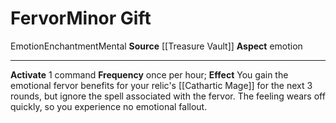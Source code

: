 ﻿---
element: null
id: '93'
item_category: Relics
name: Fervor
prerequisite: null
rarity: Common
school: Enchantment
source: '[[DATABASE/source/Treasure Vault|Treasure Vault]]'
trait:
- '[[DATABASE/trait/Emotion|Emotion]]'
- '[[DATABASE/trait/Enchantment|Enchantment]]'
- '[[DATABASE/trait/Mental|Mental]]'
type: Relic Minor Gift

---
# Fervor<span class="item-type">Minor Gift</span>

<span class="item-trait">Emotion</span><span class="item-trait">Enchantment</span><span class="item-trait">Mental</span>
**Source** [[Treasure Vault]] 
**Aspect** emotion

---
**Activate** <span class="action-icon">1</span> command **Frequency** once per hour; **Effect** You gain the emotional fervor benefits for your relic's [[Cathartic Mage]] for the next 3 rounds, but ignore the spell associated with the fervor. The feeling wears off quickly, so you experience no emotional fallout.